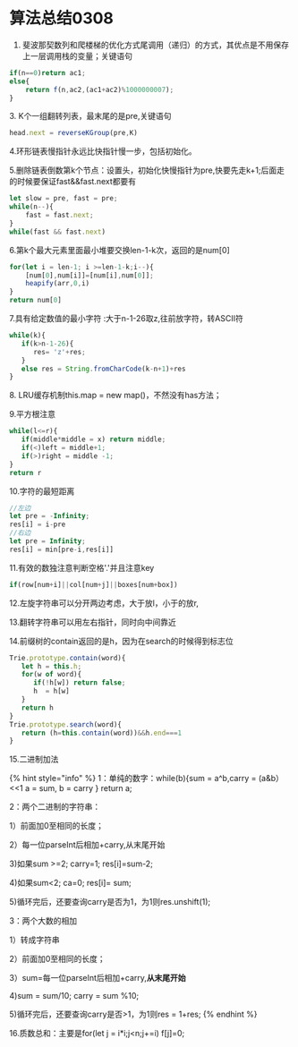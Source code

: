 # 算法总结0308



1. 斐波那契数列和爬楼梯的优化方式尾调用（递归）的方式，其优点是不用保存上一层调用栈的变量；关键语句

```javascript
if(n==0)return ac1;
else{
    return f(n,ac2,(ac1+ac2)%1000000007);
}
```

&#x20;&#x20;

&#x20;   3\. K个一组翻转列表，最末尾的是pre,关键语句

```javascript
head.next = reverseKGroup(pre,K)
```

&#x20;   4.环形链表慢指针永远比快指针慢一步，包括初始化。

&#x20;   5.删除链表倒数第k个节点：设置头，初始化快慢指针为pre,快要先走k+1;后面走的时候要保证fast&\&fast.next都要有

```javascript
let slow = pre, fast = pre;
while(n--){
    fast = fast.next;
}
while(fast && fast.next)
```

&#x20;    6.第k个最大元素里面最小堆要交换len-1-k次，返回的是num\[0]

```javascript
for(let i = len-1; i >=len-1-k;i--){
    [num[0],num[i]]=[num[i],num[0]];
    heapify(arr,0,i)
}
return num[0]
```

&#x20;   7.具有给定数值的最小字符 :大于n-1-26取z,往前放字符，转ASCII符  &#x20;

```javascript
while(k){
   if(k>n-1-26){
      res= 'z'+res;
   } 
   else res = String.fromCharCode(k-n+1)+res
}
```

&#x20;    8\. LRU缓存机制this.map = new map()，不然没有has方法；

&#x20;    9.平方根注意

```javascript
while(l<=r){
   if(middle*middle = x) return middle;
   if(<)left = middle+1;
   if(>)right = middle -1;
}
return r
```

&#x20;    10.字符的最短距离

```javascript
//左边
let pre = -Infinity;
res[i] = i-pre
//右边
let pre = Infinity;
res[i] = min[pre-i,res[i]]
```

&#x20;   11.有效的数独注意判断空格'.'并且注意key

```javascript
if(row[num+i]||col[num+j]||boxes[num+box])
```

&#x20;     12.左旋字符串可以分开两边考虑，大于放l，小于的放r,

&#x20;     13.翻转字符串可以用左右指针，同时向中间靠近

&#x20;     14.前缀树的contain返回的是h，因为在search的时候得到标志位

```javascript
Trie.prototype.contain(word){
   let h = this.h;
   for(w of word){
      if(!h[w]) return false;
      h  = h[w]
   }
   return h
}
Trie.prototype.search(word){
   return (h=this.contain(word))&&h.end===1
}
```

&#x20;     15.二进制加法

{% hint style="info" %}
1：单纯的数字：while(b){sum = a^b,carry = (a\&b）<<1  a = sum, b = carry } return a;

2：两个二进制的字符串：

1）前面加0至相同的长度；

2）每一位parseInt后相加+carry,从末尾开始

3\)如果sum >=2; carry=1; res\[i]=sum-2;

4\)如果sum<2; ca=0; res\[i]= sum;

5\)循环完后，还要查询carry是否为1，为1则res.unshift(1);

3：两个大数的相加

1）转成字符串

2）前面加0至相同的长度；

3）sum=每一位parseInt后相加+carry,**从末尾开始**

4\)sum = sum/10; carry = sum %10;

5\)循环完后，还要查询carry是否>1，为1则res = 1+res;
{% endhint %}

&#x20;     16.质数总和：主要是for(let j = i\*i;j\<n;j+=i) f\[j]=0;
